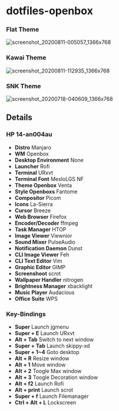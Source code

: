 # dotfiles-openbox

### Flat Theme
![screenshot_20200811-005057_1366x768](https://user-images.githubusercontent.com/56204095/94836566-51fd4100-043d-11eb-95d7-1e87e4db6bca.png)
### Kawai Theme
![screenshot_20200811-112935_1366x768](https://user-images.githubusercontent.com/56204095/94836758-8cff7480-043d-11eb-9cb0-9a6ef0d1971b.png)
### SNK Theme
![screenshot_20200718-040609_1366x768](https://user-images.githubusercontent.com/56204095/87832743-db768b80-c8b0-11ea-9bc4-a8e70e92fd03.png)
## Details
### HP 14-an004au
- **Distro** Manjaro
- **WM** Openbox
- **Desktop Environment** None
- **Launcher** Rofi
- **Terminal** URxvt
- **Terminal Font** MesloLGS NF
- **Theme Openbox** Venta
- **Style Openboxs** Fantome
- **Compositor** Picom
- **Icons** La-Sierra
- **Cursor** Breeze
- **Web Browser** Firefox
- **Encoder/Decoder** ffmpeg
- **Task Manager** HTOP
- **Image Viewer** Viewnior
- **Sound Mixer** PulseAudio
- **Notification Daemon** Dunst
- **CLI Image Viewer** Feh
- **CLI Text Editor** Vim
- **Graphic Editor** GIMP
- **Screenshoot** scrot
- **Wallpaper Handler** nitrogen
- **Brightness Manager** xbacklight
- **Music Player** Audacious
- **Office Suite** WPS

### Key-Bindings
- **Super** Launch jgmenu
- **Super + E** Launch URxvt
- **Alt + Tab** Switch to next window
- **Super + Tab** Launch skippy-xd
- **Super + 1~4** Goto desktop
- **Alt + R** Resize window
- **Alt + 1** Move window
- **Alt + 2** Toogle Max window
- **Alt + 3** Toogle Decoration window
- **Alt + f2** Launch Rofi
- **Alt + print** Launch scrot
- **Super + f** Launch Filemanager
- **Ctrl + Alt + L** Lockscreen

